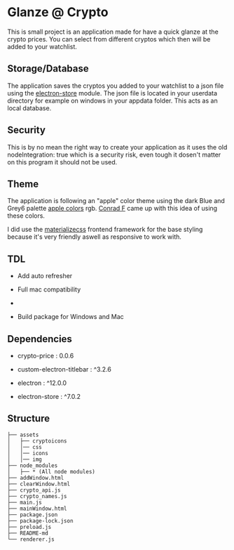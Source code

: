 # Glanze @ Crypto

This is small project is an application made for have a quick glanze at the crypto prices. You can select from different cryptos which then will be added to your watchlist. 

## Storage/Database

The application saves the cryptos you added to your watchlist to a json file using the [electron-store](https://github.com/sindresorhus/electron-store) module. The json file is located in your userdata directory for example on windows in your appdata folder. This acts as an local database.

## Security

This is by no mean the right way to create your application as it uses the old nodeIntegration: true which is a security risk, even tough it dosen't matter on this program it should not be used.

## Theme

The application is following an "apple" color theme using the dark Blue and Grey6 palette [apple colors](https://developer.apple.com/design/human-interface-guidelines/ios/visual-design/color/) rgb. [Conrad F](https://github.com/conradfogdestam) came up with this idea of using these colors.

I did use the [materializecss](https://materializecss.com/) frontend framework for the base styling because it's very friendly aswell as responsive to work with.

## TDL
- Add auto refresher

- Full mac compatibility
- 
- Build package for Windows and Mac

## Dependencies

- crypto-price : 0.0.6

- custom-electron-titlebar : ^3.2.6

- electron : ^12.0.0

- electron-store : ^7.0.2

## Structure

```
├── assets
│   ├── cryptoicons
│   │── css
│   │── icons
│   │── img
├── node_modules
│   ├── * (All node modules)
├── addWindow.html
├── clearWindow.html
├── crypto_api.js
├── crypto_names.js
├── main.js
├── mainWindow.html
├── package.json
├── package-lock.json
├── preload.js
├── README-md
└── renderer.js
```
